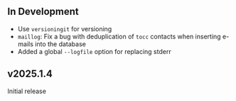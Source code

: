 In Development
--------------
- Use `versioningit` for versioning
- `maillog`: Fix a bug with deduplication of `tocc` contacts when inserting
  e-mails into the database
- Added a global `--logfile` option for replacing stderr

v2025.1.4
---------
Initial release
